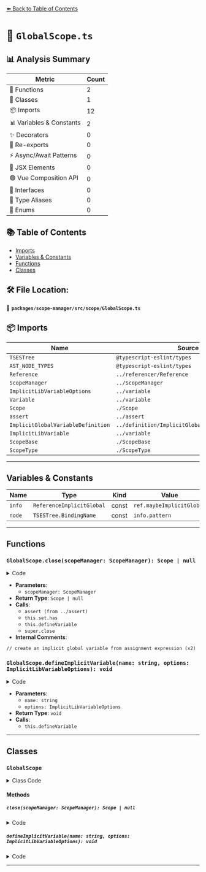 [⬅️ Back to Table of Contents](../../../../index.md)

# 📄 `GlobalScope.ts`

## 📊 Analysis Summary

| Metric | Count |
|--------|-------|
| 🔧 Functions | 2 |
| 🧱 Classes | 1 |
| 📦 Imports | 12 |
| 📊 Variables & Constants | 2 |
| ✨ Decorators | 0 |
| 🔄 Re-exports | 0 |
| ⚡ Async/Await Patterns | 0 |
| 💠 JSX Elements | 0 |
| 🟢 Vue Composition API | 0 |
| 📐 Interfaces | 0 |
| 📑 Type Aliases | 0 |
| 🎯 Enums | 0 |

## 📚 Table of Contents

- [Imports](#imports)
- [Variables & Constants](#variables-constants)
- [Functions](#functions)
- [Classes](#classes)

## 🛠️ File Location:
📂 **`packages/scope-manager/src/scope/GlobalScope.ts`**

## 📦 Imports

| Name | Source |
|------|--------|
| `TSESTree` | `@typescript-eslint/types` |
| `AST_NODE_TYPES` | `@typescript-eslint/types` |
| `Reference` | `../referencer/Reference` |
| `ScopeManager` | `../ScopeManager` |
| `ImplicitLibVariableOptions` | `../variable` |
| `Variable` | `../variable` |
| `Scope` | `./Scope` |
| `assert` | `../assert` |
| `ImplicitGlobalVariableDefinition` | `../definition/ImplicitGlobalVariableDefinition` |
| `ImplicitLibVariable` | `../variable` |
| `ScopeBase` | `./ScopeBase` |
| `ScopeType` | `./ScopeType` |


---

## Variables & Constants

| Name | Type | Kind | Value | Exported |
|------|------|------|-------|----------|
| `info` | `ReferenceImplicitGlobal` | const | `ref.maybeImplicitGlobal` | ✗ |
| `node` | `TSESTree.BindingName` | const | `info.pattern` | ✗ |


---

## Functions

### `GlobalScope.close(scopeManager: ScopeManager): Scope | null`

<details><summary>Code</summary>

```ts
public override close(scopeManager: ScopeManager): Scope | null {
    assert(this.leftToResolve);

    for (const ref of this.leftToResolve) {
      if (ref.maybeImplicitGlobal && !this.set.has(ref.identifier.name)) {
        // create an implicit global variable from assignment expression
        const info = ref.maybeImplicitGlobal;
        const node = info.pattern;
        if (node.type === AST_NODE_TYPES.Identifier) {
          this.defineVariable(
            node.name,
            this.implicit.set,
            this.implicit.variables,
            node,
            new ImplicitGlobalVariableDefinition(info.pattern, info.node),
          );
        }
      }
    }

    this.implicit.leftToBeResolved = this.leftToResolve;
    return super.close(scopeManager);
  }
```
</details>

- **Parameters**:
  - `scopeManager: ScopeManager`
- **Return Type**: `Scope | null`
- **Calls**:
  - `assert (from ../assert)`
  - `this.set.has`
  - `this.defineVariable`
  - `super.close`
- **Internal Comments**:
```
// create an implicit global variable from assignment expression (x2)
```

### `GlobalScope.defineImplicitVariable(name: string, options: ImplicitLibVariableOptions): void`

<details><summary>Code</summary>

```ts
public defineImplicitVariable(
    name: string,
    options: ImplicitLibVariableOptions,
  ): void {
    this.defineVariable(
      new ImplicitLibVariable(this, name, options),
      this.set,
      this.variables,
      null,
      null,
    );
  }
```
</details>

- **Parameters**:
  - `name: string`
  - `options: ImplicitLibVariableOptions`
- **Return Type**: `void`
- **Calls**:
  - `this.defineVariable`

---

## Classes

### `GlobalScope`

<details><summary>Class Code</summary>

```ts
export class GlobalScope extends ScopeBase<
  ScopeType.global,
  TSESTree.Program,
  /**
   * The global scope has no parent.
   */
  null
> {
  // note this is accessed in used in the legacy eslint-scope tests, so it can't be true private
  private readonly implicit: {
    readonly set: Map<string, Variable>;
    readonly variables: Variable[];
    /**
     * List of {@link Reference}s that are left to be resolved (i.e. which
     * need to be linked to the variable they refer to).
     */
    leftToBeResolved: Reference[];
  };

  constructor(scopeManager: ScopeManager, block: GlobalScope['block']) {
    super(scopeManager, ScopeType.global, null, block, false);
    this.implicit = {
      leftToBeResolved: [],
      set: new Map<string, Variable>(),
      variables: [],
    };
  }

  public override close(scopeManager: ScopeManager): Scope | null {
    assert(this.leftToResolve);

    for (const ref of this.leftToResolve) {
      if (ref.maybeImplicitGlobal && !this.set.has(ref.identifier.name)) {
        // create an implicit global variable from assignment expression
        const info = ref.maybeImplicitGlobal;
        const node = info.pattern;
        if (node.type === AST_NODE_TYPES.Identifier) {
          this.defineVariable(
            node.name,
            this.implicit.set,
            this.implicit.variables,
            node,
            new ImplicitGlobalVariableDefinition(info.pattern, info.node),
          );
        }
      }
    }

    this.implicit.leftToBeResolved = this.leftToResolve;
    return super.close(scopeManager);
  }

  public defineImplicitVariable(
    name: string,
    options: ImplicitLibVariableOptions,
  ): void {
    this.defineVariable(
      new ImplicitLibVariable(this, name, options),
      this.set,
      this.variables,
      null,
      null,
    );
  }
}
```
</details>

#### Methods

##### `close(scopeManager: ScopeManager): Scope | null`

<details><summary>Code</summary>

```ts
public override close(scopeManager: ScopeManager): Scope | null {
    assert(this.leftToResolve);

    for (const ref of this.leftToResolve) {
      if (ref.maybeImplicitGlobal && !this.set.has(ref.identifier.name)) {
        // create an implicit global variable from assignment expression
        const info = ref.maybeImplicitGlobal;
        const node = info.pattern;
        if (node.type === AST_NODE_TYPES.Identifier) {
          this.defineVariable(
            node.name,
            this.implicit.set,
            this.implicit.variables,
            node,
            new ImplicitGlobalVariableDefinition(info.pattern, info.node),
          );
        }
      }
    }

    this.implicit.leftToBeResolved = this.leftToResolve;
    return super.close(scopeManager);
  }
```
</details>

##### `defineImplicitVariable(name: string, options: ImplicitLibVariableOptions): void`

<details><summary>Code</summary>

```ts
public defineImplicitVariable(
    name: string,
    options: ImplicitLibVariableOptions,
  ): void {
    this.defineVariable(
      new ImplicitLibVariable(this, name, options),
      this.set,
      this.variables,
      null,
      null,
    );
  }
```
</details>


---
